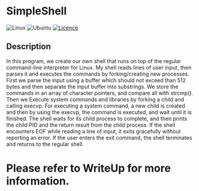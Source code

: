 # SimpleShell
![Linux](https://img.shields.io/badge/Linux-FCC624?style=for-the-badge&logo=linux&logoColor=black)
![Ubuntu](https://img.shields.io/badge/Ubuntu-E95420?style=for-the-badge&logo=ubuntu&logoColor=white)
[![Licence](https://img.shields.io/github/license/Ileriayo/markdown-badges?style=for-the-badge)](./LICENSE)

## Description
In this program, we create our own shell that runs on top of the regular command-line interpreter for Linux. My shell reads lines of user input, then parses it and executes the commands by forking/creating new processes. First we parse the input using a buffer which should not exceed than 512 bytes and then separate the input buffer into substrings. We store the commands in an array of character pointers, and compare all with strcmp(). Then we Execute system commands and libraries by forking a child and calling execvp. For executing a system command, a new child is created and then by using the execvp, the command is executed, and wait until it is finished. The shell waits for its child process to complete, and then prints the child PID and the return result from the child process. If the shell encounters EOF while reading a line of input, it exits gracefully without reporting an error. If the user enters the exit command, the shell terminates and returns to the regular shell.

# Please refer to WriteUp for more information.
